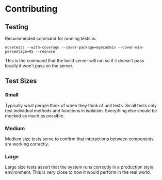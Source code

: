 # Contributing

## Testing

Recommended command for running tests is:

	nosetests --with-coverage --cover-package=mymcadmin --cover-min-percentage=95 --rednose

This is the command that the build server will run so if it doesn't pass
locally it won't pass on the server.

## Test Sizes

### Small

Typically what people think of when they think of unit tests. Small tests only
test individual methods and functions in isolation. Everything else should be
mocked as much as possible.

### Medium

Medium size tests serve to confirm that interactions between components are
working correctly.

### Large

Large size tests assert that the system runs correctly in a production style
environment. This is very close to how it would perform in the real world.

